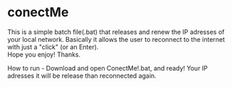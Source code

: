 # conectMe
This is a simple batch file(.bat) that releases and renew the IP adresses of your local network.
Basically it allows the user to reconnect to the internet with just a "click" (or an Enter).<br>
Hope you enjoy! Thanks.

How to run - Download and open ConectMe!.bat, and ready! Your IP adresses it will be release than reconnected again.
